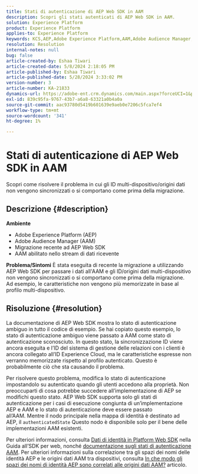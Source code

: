```yaml
---
title: Stati di autenticazione di AEP Web SDK in AAM
description: Scopri gli stati autenticati di AEP Web SDK in AAM.
solution: Experience Platform
product: Experience Platform
applies-to: Experience Platform
keywords: KCS,AEP,Adobe Experience Platform,AAM,Adobe Audience Manager,stato autenticato,mappa identità,SDK Web,Risoluzione dei problemi
resolution: Resolution
internal-notes: null
bug: false
article-created-by: Eshaa Tiwari
article-created-date: 5/8/2024 2:18:05 PM
article-published-by: Eshaa Tiwari
article-published-date: 5/28/2024 3:33:02 PM
version-number: 3
article-number: KA-21833
dynamics-url: https://adobe-ent.crm.dynamics.com/main.aspx?forceUCI=1&pagetype=entityrecord&etn=knowledgearticle&id=047c63c6-450d-ef11-9f8a-6045bd0201f5
exl-id: 839c95fa-9767-43b7-a6a8-63321a0b4a0a
source-git-commit: aac93780d5419b601639e9aeb0e7206c5fca7ef4
workflow-type: tm+mt
source-wordcount: '341'
ht-degree: 1%

---
```


# Stati di autenticazione di AEP Web SDK in AAM


Scopri come risolvere il problema in cui gli ID multi-dispositivo/origini dati non vengono sincronizzati o si comportano come prima della migrazione.

## Descrizione {#description}

<b>Ambiente</b>
- Adobe Experience Platform (AEP)
- Adobe Audience Manager (AAM)
- Migrazione recente ad AEP Web SDK
- AAM abilitato nello stream di dati ricevente

<b>Problema/Sintomi</b>
È stata eseguita di recente la migrazione a utilizzando AEP Web SDK per passare i dati all&#39;AAM e gli ID/origini dati multi-dispositivo non vengono sincronizzati o si comportano come prima della migrazione. Ad esempio, le caratteristiche non vengono più memorizzate in base al profilo multi-dispositivo.


## Risoluzione {#resolution}


La documentazione di AEP Web SDK mostra lo stato di autenticazione ambiguo in tutto il codice di esempio. Se hai copiato questo esempio, lo stato di autenticazione ambiguo viene passato a AAM come stato di autenticazione sconosciuto. In questo stato, la sincronizzazione ID viene ancora eseguita e l’ID del sistema di gestione delle relazioni con i clienti è ancora collegato all’ID Experience Cloud, ma le caratteristiche espresse non verranno memorizzate rispetto al profilo autenticato. Questo è probabilmente ciò che sta causando il problema.

Per risolvere questo problema, modifica lo stato di autenticazione impostandolo su autenticato quando gli utenti accedono alla proprietà. Non preoccuparti di cosa potrebbe succedere all’implementazione di AEP se modifichi questo stato. AEP Web SDK supporta solo gli stati di autenticazione per i casi di esecuzione congiunta di un’implementazione AEP e AAM e lo stato di autenticazione deve essere passato all’AAM. Mentre il nodo principale nella mappa di identità è destinato ad AEP, il `authenticatedState` Questo nodo è disponibile solo per il bene delle implementazioni AAM esistenti.

Per ulteriori informazioni, consulta [Dati di identità in Platform Web SDK](https://experienceleague.adobe.com/docs/experience-platform/edge/identity/overview.html) nella Guida all’SDK per web, nonché [documentazione sugli stati di autenticazione AAM](https://experienceleague.adobe.com/docs/id-service/using/reference/authenticated-state.html?lang=it). Per ulteriori informazioni sulla correlazione tra gli spazi dei nomi delle identità AEP e le origini dati AAM tra dispositivi, consulta [In che modo gli spazi dei nomi di identità AEP sono correlati alle origini dati AAM?](https://experienceleague.adobe.com/docs/experience-cloud-kcs/kbarticles/KA-21305.html?lang=it) articolo.
